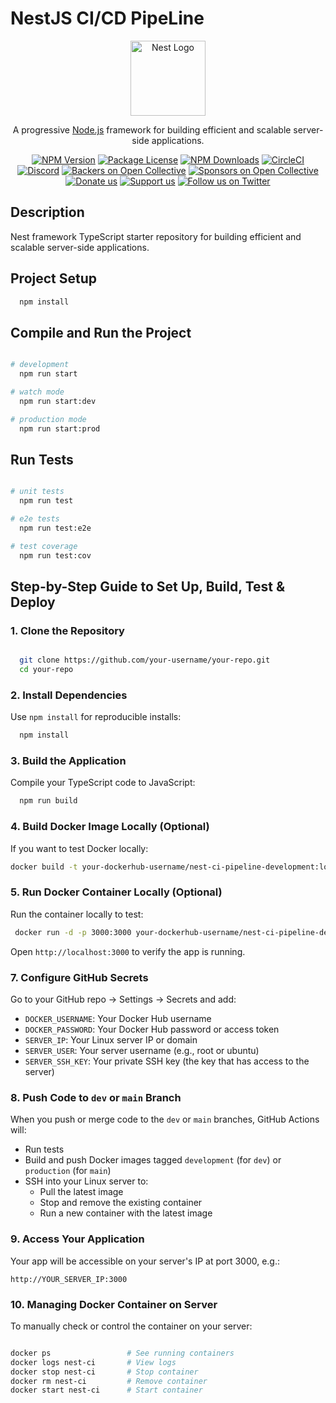 # NestJS CI/CD PipeLine

<p align="center">
  <a href="http://nestjs.com/" target="_blank"><img src="https://nestjs.com/img/logo-small.svg" width="120" alt="Nest Logo" /></a>
</p>

<p align="center">
  A progressive <a href="http://nodejs.org" target="_blank">Node.js</a> framework for building efficient and scalable server-side applications.
</p>

<p align="center">
  <a href="https://www.npmjs.com/~nestjscore" target="_blank"><img src="https://img.shields.io/npm/v/@nestjs/core.svg" alt="NPM Version" /></a>
  <a href="https://www.npmjs.com/~nestjscore" target="_blank"><img src="https://img.shields.io/npm/l/@nestjs/core.svg" alt="Package License" /></a>
  <a href="https://www.npmjs.com/~nestjscore" target="_blank"><img src="https://img.shields.io/npm/dm/@nestjs/common.svg" alt="NPM Downloads" /></a>
  <a href="https://circleci.com/gh/nestjs/nest" target="_blank"><img src="https://img.shields.io/circleci/build/github/nestjs/nest/master" alt="CircleCI" /></a>
  <a href="https://discord.gg/G7Qnnhy" target="_blank"><img src="https://img.shields.io/badge/discord-online-brightgreen.svg" alt="Discord"/></a>
  <a href="https://opencollective.com/nest#backer" target="_blank"><img src="https://opencollective.com/nest/backers/badge.svg" alt="Backers on Open Collective" /></a>
  <a href="https://opencollective.com/nest#sponsor" target="_blank"><img src="https://opencollective.com/nest/sponsors/badge.svg" alt="Sponsors on Open Collective" /></a>
  <a href="https://paypal.me/kamilmysliwiec" target="_blank"><img src="https://img.shields.io/badge/Donate-PayPal-ff3f59.svg" alt="Donate us"/></a>
  <a href="https://opencollective.com/nest#sponsor" target="_blank"><img src="https://img.shields.io/badge/Support%20us-Open%20Collective-41B883.svg" alt="Support us"></a>
  <a href="https://twitter.com/nestframework" target="_blank"><img src="https://img.shields.io/twitter/follow/nestframework.svg?style=social&label=Follow" alt="Follow us on Twitter"></a>
</p>

## Description

Nest framework TypeScript starter repository for building efficient and scalable server-side applications.

## Project Setup

```bash
  npm install
```

## Compile and Run the Project

```bash

# development
  npm run start

# watch mode
  npm run start:dev

# production mode
  npm run start:prod
```

## Run Tests

```bash

# unit tests
  npm run test

# e2e tests
  npm run test:e2e

# test coverage
  npm run test:cov
```

## Step-by-Step Guide to Set Up, Build, Test & Deploy

### 1. Clone the Repository

```bash

  git clone https://github.com/your-username/your-repo.git
  cd your-repo
```

### 2. Install Dependencies

 Use `npm install` for reproducible installs:

```bash
  npm install 
```

### 3. Build the Application

Compile your TypeScript code to JavaScript:

```bash
  npm run build
```

### 4. Build Docker Image Locally (Optional)

If you want to test Docker locally:

```bash
docker build -t your-dockerhub-username/nest-ci-pipeline-development:local .
```

### 5. Run Docker Container Locally (Optional)

Run the container locally to test:

```bash
 docker run -d -p 3000:3000 your-dockerhub-username/nest-ci-pipeline-development:local
```

Open `http://localhost:3000` to verify the app is running.

### 7. Configure GitHub Secrets

Go to your GitHub repo → Settings → Secrets and add:

- `DOCKER_USERNAME`: Your Docker Hub username
- `DOCKER_PASSWORD`: Your Docker Hub password or access token
- `SERVER_IP`: Your Linux server IP or domain
- `SERVER_USER`: Your server username (e.g., root or ubuntu)
- `SERVER_SSH_KEY`: Your private SSH key (the key that has access to the server)

### 8. Push Code to `dev` or `main` Branch

When you push or merge code to the `dev` or `main` branches, GitHub Actions will:

- Run tests
- Build and push Docker images tagged `development` (for `dev`) or `production` (for `main`)
- SSH into your Linux server to:
    - Pull the latest image
    - Stop and remove the existing container
    - Run a new container with the latest image

### 9. Access Your Application

Your app will be accessible on your server's IP at port 3000, e.g.:

```
http://YOUR_SERVER_IP:3000
```

### 10. Managing Docker Container on Server

To manually check or control the container on your server:

```bash

docker ps                 # See running containers
docker logs nest-ci       # View logs
docker stop nest-ci       # Stop container
docker rm nest-ci         # Remove container
docker start nest-ci      # Start container
```

